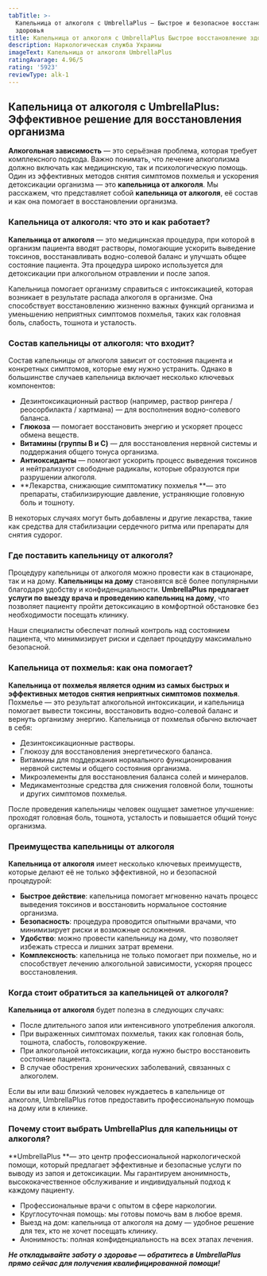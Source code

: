```yaml
---
tabTitle: >-
  Капельница от алкоголя с UmbrellaPlus — Быстрое и безопасное восстановление
  здоровья
title: Капельница от алкоголя с UmbrellaPlus Быстрое восстановление здоровья
description: Наркологическая служба Украины
imageText: Капельница от алкоголя UmbrellaPlus
ratingAvarage: 4.96/5
rating: '5923'
reviewType: alk-1
---
```


## Капельница от алкоголя с UmbrellaPlus: Эффективное решение для восстановления организма

**Алкогольная зависимость** — это серьёзная проблема, которая требует комплексного подхода. Важно понимать, что лечение алкоголизма должно включать как медицинскую, так и психологическую помощь. Один из эффективных методов снятия симптомов похмелья и ускорения детоксикации организма — это **капельница от алкоголя**. Мы расскажем, что представляет собой **капельница от алкоголя**, её состав и как она помогает в восстановлении организма.

### Капельница от алкоголя: что это и как работает?

**Капельница от алкоголя** — это медицинская процедура, при которой в организм пациента вводят растворы, помогающие ускорить выведение токсинов, восстанавливать водно-солевой баланс и улучшать общее состояние пациента. Эта процедура широко используется для детоксикации при алкогольном отравлении и после запоя.

Капельница помогает организму справиться с интоксикацией, которая возникает в результате распада алкоголя в организме. Она способствует восстановлению жизненно важных функций организма и уменьшению неприятных симптомов похмелья, таких как головная боль, слабость, тошнота и усталость.

### Состав капельницы от алкоголя: что входит?

Состав капельницы от алкоголя зависит от состояния пациента и конкретных симптомов, которые ему нужно устранить. Однако в большинстве случаев капельница включает несколько ключевых компонентов:

* Дезинтоксикационный раствор (например, раствор рингера / реосорбилакта / хартмана) — для восполнения водно-солевого баланса.
* **Глюкоза** — помогает восстановить энергию и ускоряет процесс обмена веществ.
* **Витамины (группы B и C)** — для восстановления нервной системы и поддержания общего тонуса организма.
* **Антиоксиданты** — помогают ускорить процесс выведения токсинов и нейтрализуют свободные радикалы, которые образуются при разрушении алкоголя.
* **Лекарства, снижающие симптоматику похмелья **— это препараты, стабилизирующие давление, устраняющие головную боль и тошноту.

В некоторых случаях могут быть добавлены и другие лекарства, такие как средства для стабилизации сердечного ритма или препараты для снятия судорог.

### Где поставить капельницу от алкоголя?

Процедуру капельницы от алкоголя можно провести как в стационаре, так и на дому. **Капельницы на дому** становятся всё более популярными благодаря удобству и конфиденциальности. **UmbrellaPlus предлагает услуги по выезду врача и проведению капельниц на дому**, что позволяет пациенту пройти детоксикацию в комфортной обстановке без необходимости посещать клинику.

Наши специалисты обеспечат полный контроль над состоянием пациента, что минимизирует риски и сделает процедуру максимально безопасной.

### Капельница от похмелья: как она помогает?

**Капельница от похмелья является одним из самых быстрых и эффективных методов снятия неприятных симптомов похмелья**. Похмелье — это результат алкогольной интоксикации, и капельница помогает вывести токсины, восстановить водно-солевой баланс и вернуть организму энергию. Капельница от похмелья обычно включает в себя:

* Дезинтоксикационные растворы.
* Глюкозу для восстановления энергетического баланса.
* Витамины для поддержания нормального функционирования нервной системы и общего состояния организма.
* Микроэлементы для восстановления баланса солей и минералов.
* Медикаментозные средства для снижения головной боли, тошноты и других симптомов похмелья.

После проведения капельницы человек ощущает заметное улучшение: проходят головная боль, тошнота, усталость и повышается общий тонус организма.

### Преимущества капельницы от алкоголя

**Капельница от алкоголя** имеет несколько ключевых преимуществ, которые делают её не только эффективной, но и безопасной процедурой:

* **Быстрое действие**: капельница помогает мгновенно начать процесс выведения токсинов и восстановить нормальное состояние организма.
* **Безопасность**: процедура проводится опытными врачами, что минимизирует риски и возможные осложнения.
* **Удобство**: можно провести капельницу на дому, что позволяет избежать стресса и лишних затрат времени.
* **Комплексность**: капельница не только помогает при похмелье, но и способствует лечению алкогольной зависимости, ускоряя процесс восстановления.

### Когда стоит обратиться за капельницей от алкоголя?

**Капельница от алкоголя** будет полезна в следующих случаях:

* После длительного запоя или интенсивного употребления алкоголя.
* При выраженных симптомах похмелья, таких как головная боль, тошнота, слабость, головокружение.
* При алкогольной интоксикации, когда нужно быстро восстановить состояние пациента.
* В случае обострения хронических заболеваний, связанных с алкоголем.

Если вы или ваш близкий человек нуждаетесь в капельнице от алкоголя, UmbrellaPlus готов предоставить профессиональную помощь на дому или в клинике.

### Почему стоит выбрать UmbrellaPlus для капельницы от алкоголя?

**UmbrellaPlus **— это центр профессиональной наркологической помощи, который предлагает эффективные и безопасные услуги по выводу из запоя и детоксикации. Мы гарантируем анонимность, высококачественное обслуживание и индивидуальный подход к каждому пациенту.

* Профессиональные врачи с опытом в сфере наркологии.
* Круглосуточная помощь: мы готовы помочь вам в любое время.
* Выезд на дом: капельница от алкоголя на дому — удобное решение для тех, кто не хочет посещать клинику.
* Анонимность: полная конфиденциальность на всех этапах лечения.

***Не откладывайте заботу о здоровье — обратитесь в UmbrellaPlus прямо сейчас для получения квалифицированной помощи!***
